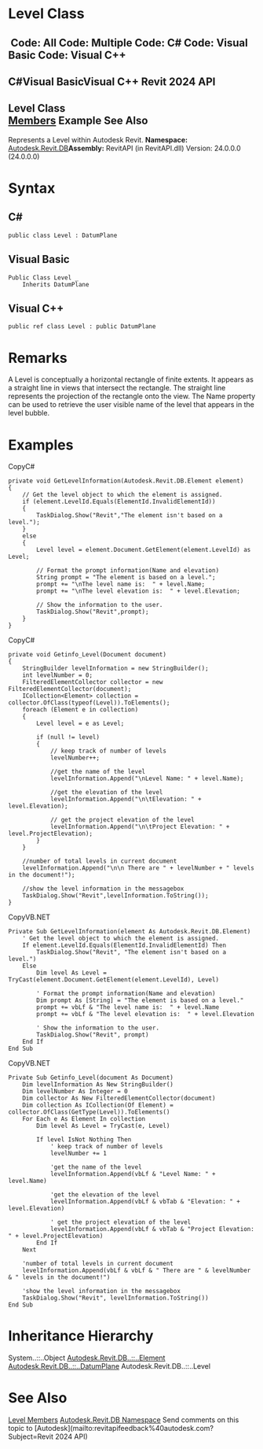 # Level Class

﻿
 Code: All Code: Multiple Code: C# Code: Visual Basic Code: Visual C++   
---  
C#Visual BasicVisual C++
Revit 2024 API  
---  
Level Class  
[Members](42715128-e45b-1c56-25fa-84a0855a3012.md "Level Members") Example See Also  
---  
Represents a Level within Autodesk Revit. 
**Namespace:** [Autodesk.Revit.DB](87546ba7-461b-c646-cbb1-2cb8f5bff8b2.md "Autodesk.Revit.DB Namespace")**Assembly:** RevitAPI (in RevitAPI.dll) Version: 24.0.0.0 (24.0.0.0)
# Syntax
C#  
---  
```text
public class Level : DatumPlane
```
  
Visual Basic  
---  
```text
Public Class Level _
	Inherits DatumPlane
```
  
Visual C++  
---  
```text
public ref class Level : public DatumPlane
```
  
# Remarks
A Level is conceptually a horizontal rectangle of finite extents. It appears as a straight line in views that intersect the rectangle. The straight line represents the projection of the rectangle onto the view. The Name property can be used to retrieve the user visible name of the level that appears in the level bubble. 
# Examples
CopyC#
```text
private void GetLevelInformation(Autodesk.Revit.DB.Element element)
{
    // Get the level object to which the element is assigned.
    if (element.LevelId.Equals(ElementId.InvalidElementId))
    {
        TaskDialog.Show("Revit","The element isn't based on a level.");
    }
    else
    {
        Level level = element.Document.GetElement(element.LevelId) as Level;

        // Format the prompt information(Name and elevation)
        String prompt = "The element is based on a level.";
        prompt += "\nThe level name is:  " + level.Name;
        prompt += "\nThe level elevation is:  " + level.Elevation;

        // Show the information to the user.
        TaskDialog.Show("Revit",prompt);
    }
}
```

CopyC#
```text
private void Getinfo_Level(Document document)
{
    StringBuilder levelInformation = new StringBuilder();
    int levelNumber = 0;
    FilteredElementCollector collector = new FilteredElementCollector(document);
    ICollection<Element> collection = collector.OfClass(typeof(Level)).ToElements();
    foreach (Element e in collection)
    {
        Level level = e as Level;

        if (null != level)
        {
            // keep track of number of levels
            levelNumber++;

            //get the name of the level
            levelInformation.Append("\nLevel Name: " + level.Name);

            //get the elevation of the level
            levelInformation.Append("\n\tElevation: " + level.Elevation);

            // get the project elevation of the level
            levelInformation.Append("\n\tProject Elevation: " + level.ProjectElevation);
        }
    }

    //number of total levels in current document
    levelInformation.Append("\n\n There are " + levelNumber + " levels in the document!");

    //show the level information in the messagebox
    TaskDialog.Show("Revit",levelInformation.ToString());
}
```

CopyVB.NET
```text
Private Sub GetLevelInformation(element As Autodesk.Revit.DB.Element)
    ' Get the level object to which the element is assigned.
    If element.LevelId.Equals(ElementId.InvalidElementId) Then
        TaskDialog.Show("Revit", "The element isn't based on a level.")
    Else
        Dim level As Level = TryCast(element.Document.GetElement(element.LevelId), Level)

        ' Format the prompt information(Name and elevation)
        Dim prompt As [String] = "The element is based on a level."
        prompt += vbLf & "The level name is:  " + level.Name
        prompt += vbLf & "The level elevation is:  " + level.Elevation

        ' Show the information to the user.
        TaskDialog.Show("Revit", prompt)
    End If
End Sub
```

CopyVB.NET
```text
Private Sub Getinfo_Level(document As Document)
    Dim levelInformation As New StringBuilder()
    Dim levelNumber As Integer = 0
    Dim collector As New FilteredElementCollector(document)
    Dim collection As ICollection(Of Element) = collector.OfClass(GetType(Level)).ToElements()
    For Each e As Element In collection
        Dim level As Level = TryCast(e, Level)

        If level IsNot Nothing Then
            ' keep track of number of levels
            levelNumber += 1

            'get the name of the level
            levelInformation.Append(vbLf & "Level Name: " + level.Name)

            'get the elevation of the level
            levelInformation.Append(vbLf & vbTab & "Elevation: " + level.Elevation)

            ' get the project elevation of the level
            levelInformation.Append(vbLf & vbTab & "Project Elevation: " + level.ProjectElevation)
        End If
    Next

    'number of total levels in current document
    levelInformation.Append(vbLf & vbLf & " There are " & levelNumber & " levels in the document!")

    'show the level information in the messagebox
    TaskDialog.Show("Revit", levelInformation.ToString())
End Sub
```

# Inheritance Hierarchy
System..::..Object [Autodesk.Revit.DB..::..Element](eb16114f-69ea-f4de-0d0d-f7388b105a16.md "Element Class") [Autodesk.Revit.DB..::..DatumPlane](3e0a6725-ee40-c4d5-839f-b7720c1fe2af.md "DatumPlane Class") Autodesk.Revit.DB..::..Level
# See Also
[Level Members](42715128-e45b-1c56-25fa-84a0855a3012.md "Level Members")
[Autodesk.Revit.DB Namespace](87546ba7-461b-c646-cbb1-2cb8f5bff8b2.md "Autodesk.Revit.DB Namespace")
Send comments on this topic to [Autodesk](mailto:revitapifeedback%40autodesk.com?Subject=Revit 2024 API)